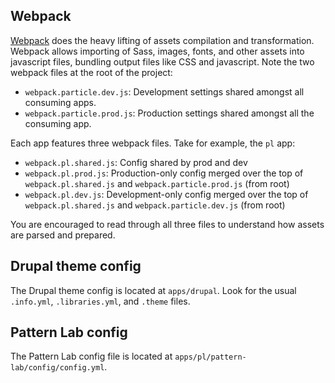 ## Webpack

[Webpack](https://webpack.js.org/) does the heavy lifting of assets compilation and transformation. Webpack allows importing of Sass, images, fonts, and other assets into javascript files, bundling output files like CSS and javascript. Note the two webpack files at the root of the project:

- `webpack.particle.dev.js`: Development settings shared amongst all consuming apps.
- `webpack.particle.prod.js`: Production settings shared amongst all the consuming app.

Each app features three webpack files. Take for example, the `pl` app:

- `webpack.pl.shared.js`: Config shared by prod and dev
- `webpack.pl.prod.js`: Production-only config merged over the top of `webpack.pl.shared.js` and `webpack.particle.prod.js` (from root)
- `webpack.pl.dev.js`: Development-only config merged over the top of `webpack.pl.shared.js` and `webpack.particle.dev.js` (from root)

You are encouraged to read through all three files to understand how assets are parsed and prepared.

## Drupal theme config

The Drupal theme config is located at `apps/drupal`. Look for the usual `.info.yml`, `.libraries.yml`, and `.theme` files.

## Pattern Lab config

The Pattern Lab config file is located at `apps/pl/pattern-lab/config/config.yml`.
